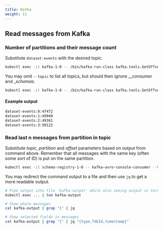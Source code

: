 ```yaml
---
title: Kafka
weight: 11
---
```


## Read messages from Kafka

### Number of partitions and their message count 

Substitute `dataset-events` with the desired topic.

```bash
kubectl exec -it kafka-1-0 -- /bin/kafka-run-class kafka.tools.GetOffsetShell --broker-list localhost:9092 --topic dataset-events
```

You may omit `--topic` to list all topics, but should then ignore ___consumer_ and __schemas_.

```bash
kubectl exec -it kafka-1-0 -- /bin/kafka-run-class kafka.tools.GetOffsetShell --broker-list localhost:9092 | grep -v __consumer | grep -v _schemas
```

#### Example output

```txt
dataset-events:0:47472
dataset-events:1:49949
dataset-events:2:49361
dataset-events:3:50122
```

### Read last n messages from partition in topic

Substitute _topic_, _partition_ and _offset_ parameters based on output from command above.
Remember that all messages with the same key (often some sort of ID) is put on the same partition.

```bash
kubectl exec -it schema-registry-1-0 -- kafka-avro-console-consumer --bootstrap-server kafka-1:9092 --property schema.registry.url=http://localhost:8081 --topic dataset-events --partition 0 --offset 47470
```

You may redirect the command output to a file and then use `jq` to get a more readable output.

```bash
# Pipe output into file 'kafka-output' while also seeing output in terminal
kubectl exec ... | tee kafka-output

# Show whole messages
cat kafka-output | grep "{" | jq

# Show selected fields in messages
cat kafka-output | grep "{" | jq "{type,fdkId,timestamp}"
```
